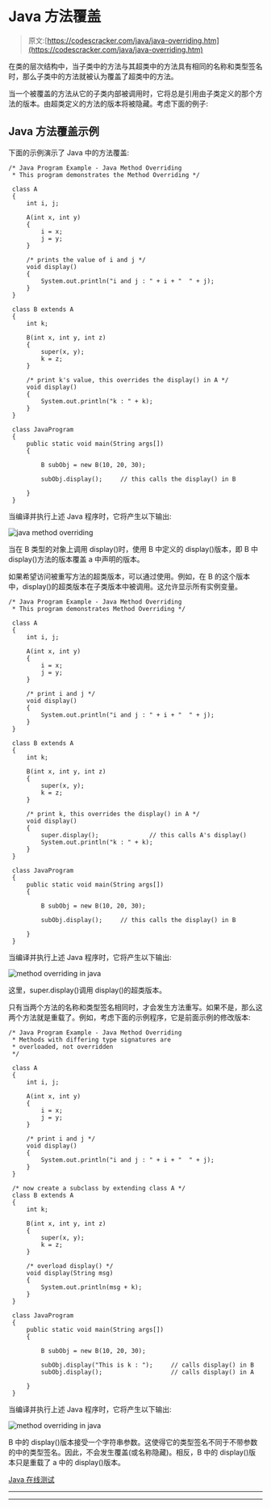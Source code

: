 # Java 方法覆盖

> 原文:[https://codescracker.com/java/java-overriding.htm](https://codescracker.com/java/java-overriding.htm)

在类的层次结构中，当子类中的方法与其超类中的方法具有相同的名称和类型签名时，那么子类中的方法就被认为覆盖了超类中的方法。

当一个被覆盖的方法从它的子类内部被调用时，它将总是引用由子类定义的那个方法的版本。由超类定义的方法的版本将被隐藏。考虑下面的例子:

## Java 方法覆盖示例

下面的示例演示了 Java 中的方法覆盖:

```
/* Java Program Example - Java Method Overriding
 * This program demonstrates the Method Overriding */

 class A
 {
     int i, j;

     A(int x, int y)
     {
         i = x;
         j = y;
     }

     /* prints the value of i and j */
     void display()
     {
         System.out.println("i and j : " + i + "  " + j);
     }
 }

 class B extends A
 {
     int k;

     B(int x, int y, int z)
     {
         super(x, y);
         k = z;
     }

     /* print k's value, this overrides the display() in A */
     void display()
     {
         System.out.println("k : " + k);
     }
 }

 class JavaProgram
 {
     public static void main(String args[])
     {

         B subObj = new B(10, 20, 30);

         subObj.display();     // this calls the display() in B

     }
 }
```

当编译并执行上述 Java 程序时，它将产生以下输出:

![java method overriding](../Images/a4e0fbacc1bee08491cbe86c65fca09b.png)

当在 B 类型的对象上调用 display()时，使用 B 中定义的 display()版本，即 B 中 display()方法的版本覆盖 a 中声明的版本。

如果希望访问被重写方法的超类版本，可以通过使用。例如，在 B 的这个版本中，display()的超类版本在子类版本中被调用。这允许显示所有实例变量。

```
/* Java Program Example - Java Method Overriding
 * This program demonstrates Method Overriding */

 class A
 {
     int i, j;

     A(int x, int y)
     {
         i = x;
         j = y;
     }

     /* print i and j */
     void display()
     {
         System.out.println("i and j : " + i + "  " + j);
     }
 }

 class B extends A
 {
     int k;

     B(int x, int y, int z)
     {
         super(x, y);
         k = z;
     }

     /* print k, this overrides the display() in A */
     void display()
     {
         super.display();              // this calls A's display()
         System.out.println("k : " + k);
     }
 }

 class JavaProgram
 {
     public static void main(String args[])
     {

         B subObj = new B(10, 20, 30);

         subObj.display();     // this calls the display() in B

     }
 }
```

当编译并执行上述 Java 程序时，它将产生以下输出:

![method overriding in java](../Images/7c7ab4f06f7b7e1f67e86a815c2790c8.png)

这里，super.display()调用 display()的超类版本。

只有当两个方法的名称和类型签名相同时，才会发生方法重写。如果不是，那么这两个方法就是重载了。例如，考虑下面的示例程序，它是前面示例的修改版本:

```
/* Java Program Example - Java Method Overriding
 * Methods with differing type signatures are 
 * overloaded, not overridden
 */

 class A
 {
     int i, j;

     A(int x, int y)
     {
         i = x;
         j = y;
     }

     /* print i and j */
     void display()
     {
         System.out.println("i and j : " + i + "  " + j);
     }
 }

 /* now create a subclass by extending class A */
 class B extends A
 {
     int k;

     B(int x, int y, int z)
     {
         super(x, y);
         k = z;
     }

     /* overload display() */
     void display(String msg)
     {
         System.out.println(msg + k);
     }
 }

 class JavaProgram
 {
     public static void main(String args[])
     {

         B subObj = new B(10, 20, 30);

         subObj.display("This is k : ");     // calls display() in B
         subObj.display();                   // calls display() in A

     }
 }
```

当编译并执行上述 Java 程序时，它将产生以下输出:

![method overriding in java](../Images/5fd167bbaa275e47f07d03deb1f645d6.png)

B 中的 display()版本接受一个字符串参数。这使得它的类型签名不同于不带参数的中的类型签名。因此，不会发生覆盖(或名称隐藏)。相反，B 中的 display()版本只是重载了 a 中的 display()版本。

[Java 在线测试](/exam/showtest.php?subid=1)

* * *

* * *